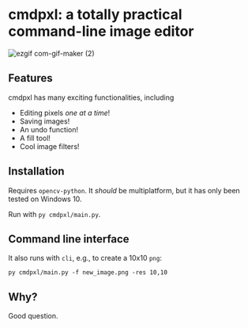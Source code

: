 # cmdpxl: a totally practical command-line image editor
![ezgif com-gif-maker (2)](https://user-images.githubusercontent.com/30610197/128618252-d00100dd-6ca4-4089-b7a1-d7790b99a1cc.gif)

## Features
cmdpxl has many exciting functionalities, including
- Editing pixels *one at a time*!
- Saving images!
- An undo function!
- A fill tool!
- Cool image filters!

## Installation
Requires `opencv-python`. It *should* be multiplatform, but it has only been tested on Windows 10.

Run with `py cmdpxl/main.py`.

## Command line interface
It also runs with `cli`, e.g., to create a 10x10 `png`:

`py cmdpxl/main.py -f new_image.png -res 10,10`

## Why?
Good question.
